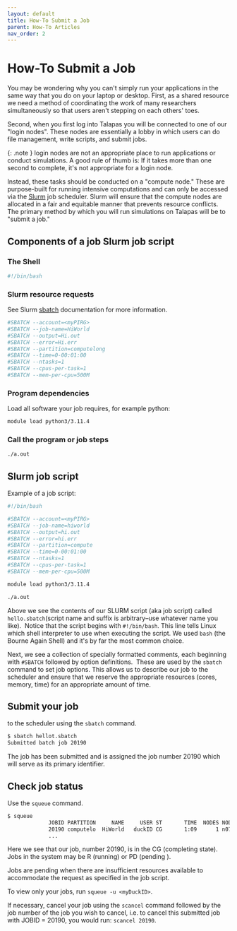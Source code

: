 ```yaml
---
layout: default
title: How-To Submit a Job
parent: How-To Articles
nav_order: 2
---
```


# How-To Submit a Job

You may be wondering why you can't simply run your applications in the same way that you do on your laptop or desktop. First, as a shared resource we need a method of coordinating the work of many researchers simultaneously so that users aren't stepping on each others' toes.

Second, when you first log into Talapas you will be connected to one of our "login nodes". These nodes are essentially a lobby in which users can do file management, write scripts, and submit jobs.

{: .note }
login nodes are not an appropriate place to run applications or conduct simulations. A good rule of thumb is: If it takes more than one second to complete, it's not appropriate for a login node.

Instead, these tasks should be conducted on a "compute node." These are purpose-built for running intensive computations and can only be accessed via the [Slurm](https://slurm.schedmd.com/) job scheduler. Slurm will ensure that the compute nodes are allocated in a fair and equitable manner that prevents resource conflicts. The primary method by which you will run simulations on Talapas will be to "submit a job."

## Components of a job Slurm job script

### The Shell

```bash
#!/bin/bash
```

### Slurm resource requests

See Slurm [sbatch](https://slurm.schedmd.com/sbatch.html) documentation for more information.

```bash
#SBATCH --account=<myPIRG>
#SBATCH --job-name=HiWorld
#SBATCH --output=Hi.out
#SBATCH --error=Hi.err
#SBATCH --partition=computelong
#SBATCH --time=0-00:01:00
#SBATCH --ntasks=1
#SBATCH --cpus-per-task=1
#SBATCH --mem-per-cpu=500M
```

### Program dependencies

Load all software your job requires, for example python:

```bash
module load python3/3.11.4
```

### Call the program or job steps

```bash
./a.out
```

## Slurm job script

Example of a job script:

```bash
#!/bin/bash

#SBATCH --account=<myPIRG>
#SBATCH --job-name=hiworld
#SBATCH --output=hi.out
#SBATCH --error=hi.err
#SBATCH --partition=compute
#SBATCH --time=0-00:01:00
#SBATCH --ntasks=1
#SBATCH --cpus-per-task=1
#SBATCH --mem-per-cpu=500M

module load python3/3.11.4

./a.out
```

Above we see the contents of our SLURM script (aka job script) called `hello.sbatch`(script name and suffix is arbitrary–use whatever name you like).  Notice that the script begins with `#!/bin/bash`. This line tells Linux which shell interpreter to use when executing the script. We used `bash` (the Bourne Again Shell) and it's by far the most common choice.

Next, we see a collection of specially formatted comments, each beginning with `#SBATCH` followed by option definitions.  These are used by the `sbatch` command to set job options. This allows us to describe our job to the scheduler and ensure that we reserve the appropriate resources (cores, memory, time) for an appropriate amount of time.

## Submit your job

to the scheduler using the `sbatch` command.

```bash
$ sbatch hellot.sbatch
Submitted batch job 20190
```

The job has been submitted and is assigned the job number 20190 which will serve as its primary identifier.

## Check job status

Use the `squeue` command.

```bash
$ squeue
             JOBID PARTITION     NAME     USER ST       TIME  NODES NODELIST(REASON)
             20190 computelo  HiWorld   duckID CG       1:09      1 n074
             ...
```

Here we see that our job, number 20190, is in the CG (completing state). Jobs in the system may be R (running) or PD (pending ).

Jobs are pending when there are insufficient resources available to accommodate the request as specified in the job script.

To view only your jobs, run `squeue -u <myDuckID>`.

If necessary, cancel your job using the `scancel` command followed by the job number of the job you wish to cancel, i.e. to cancel this submitted job with JOBID = 20190, you would run: `scancel 20190`.
